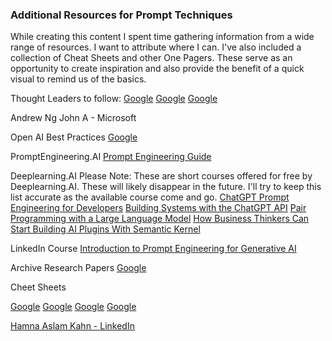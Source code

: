 ### Additional Resources for Prompt Techniques

While creating this content I spent time gathering information from a wide range of resources. I want to attribute where I can. I've also included a collection of Cheat Sheets and other One Pagers. These serve as an opportunity to create inspiration and also provide the benefit of a quick visual to remind us of the basics. 

Thought Leaders to follow:
[Google](https://www.google.com/)
[Google](https://www.google.com/)
[Google](https://www.google.com/)

Andrew Ng
John A - Microsoft


Open AI Best Practices
[Google](https://www.google.com/)

PromptEngineering.AI
[Prompt Engineering Guide](https://www.promptingguide.ai/)

Deeplearning.AI
Please Note: These are short courses offered for free by Deeplearning.AI. These will likely disappear in the future. I'll try to keep this list accurate as the available course come and go. 
[ChatGPT Prompt Engineering for Developers](https://learn.deeplearning.ai/chatgpt-prompt-eng/lesson/1/introduction)
[Building Systems with the ChatGPT API](https://learn.deeplearning.ai/chatgpt-building-system/lesson/1/introduction)
[Pair Programming with a Large Language Model](https://learn.deeplearning.ai/pair-programming-llm/lesson/1/introduction)
[How Business Thinkers Can Start Building AI Plugins With Semantic Kernel](https://learn.deeplearning.ai/microsoft-semantic-kernel/lesson/1/introduction)



LinkedIn Course
[Introduction to Prompt Engineering for Generative AI](https://www.linkedin.com/learning/introduction-to-prompt-engineering-for-generative-ai/)

Archive Research Papers
[Google](https://www.google.com/)

Cheet Sheets

[Google](https://www.google.com/)
[Google](https://www.google.com/)
[Google](https://www.google.com/)
[Google](https://www.google.com/)


[Hamna Aslam Kahn - LinkedIn](https://www.linkedin.com/feed/update/urn:li:activity:7122557742166257665/)



